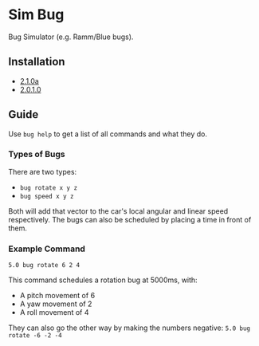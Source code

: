 # Sim Bug

Bug Simulator (e.g. Ramm/Blue bugs).

## Installation

- [2.1.0a](https://github.com/Sai-Moen/TMInterface-AS-SaiMoen/releases/download/v2.1.0a_small/sim_bug.zip)
- [2.0.1.0](https://github.com/Sai-Moen/TMInterface-AS-SaiMoen/releases/download/sim_bug_v2.0.1.0/sim_bug.as)

## Guide

Use `bug help` to get a list of all commands and what they do.

### Types of Bugs

There are two types:

- `bug rotate x y z`
- `bug speed x y z`

Both will add that vector to the car's local angular and linear speed respectively.
The bugs can also be scheduled by placing a time in front of them.

### Example Command

`5.0 bug rotate 6 2 4`

This command schedules a rotation bug at 5000ms, with:
- A pitch movement of 6
- A yaw movement of 2
- A roll movement of 4

They can also go the other way by making the numbers negative: `5.0 bug rotate -6 -2 -4`
